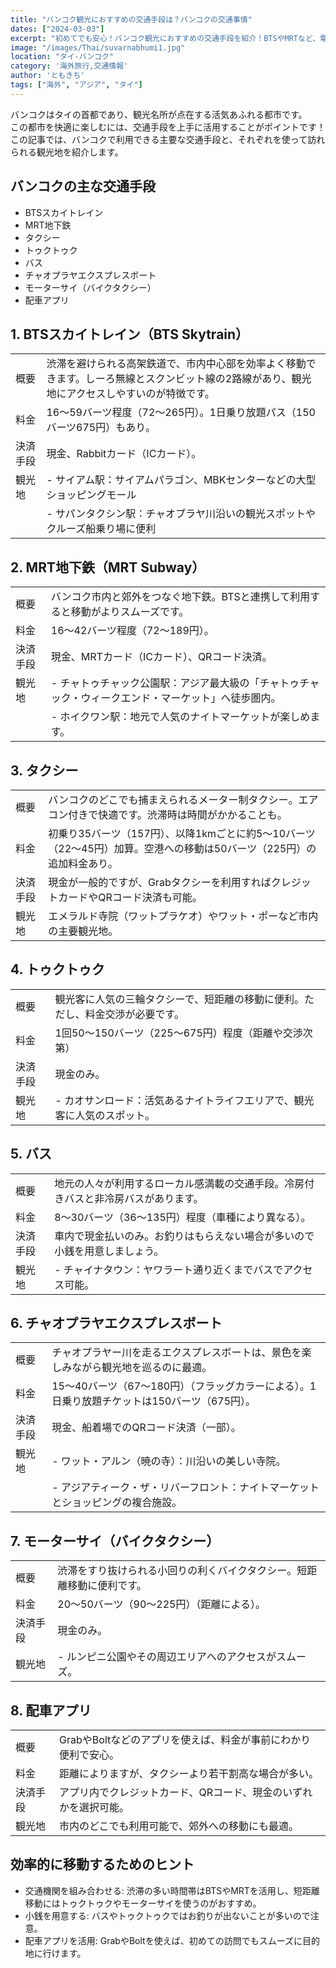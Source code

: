 ```yaml
---
title: "バンコク観光におすすめの交通手段は？バンコクの交通事情"
dates: ["2024-03-03"]
excerpt: "初めてでも安心！バンコク観光におすすめの交通手段を紹介！BTSやMRTなど、電車での移動が快適で効率的。タクシーやトゥクトゥクも魅力的!バスやチャオプラヤエクスプレスボートで現地の雰囲気を味わうのもおすすめです。それぞれの料金や特徴を詳しく解説し、観光スポットとの組み合わせ方もご紹介します。"
image: "/images/Thai/suvarnabhumi1.jpg"
location: "タイ-バンコク"
category: '海外旅行,交通情報'
author: 'ともきち'
tags: ["海外", "アジア", "タイ"]
---
```


バンコクはタイの首都であり、観光名所が点在する活気あふれる都市です。  
この都市を快適に楽しむには、交通手段を上手に活用することがポイントです！  
この記事では、バンコクで利用できる主要な交通手段と、それぞれを使って訪れられる観光地を紹介します。  

## バンコクの主な交通手段

- BTSスカイトレイン
- MRT地下鉄
- タクシー
- トゥクトゥク
- バス
- チャオプラヤエクスプレスボート
- モーターサイ（バイクタクシー）
- 配車アプリ

## 1. BTSスカイトレイン（BTS Skytrain）

| | |
|---|---|
| 概要 | 渋滞を避けられる高架鉄道で、市内中心部を効率よく移動できます。しーろ無線とスクンビット線の2路線があり、観光地にアクセスしやすいのが特徴です。 |
| 料金 | 16～59バーツ程度（72～265円）。1日乗り放題パス（150バーツ675円）もあり。 |
| 決済手段 | 現金、Rabbitカード（ICカード）。 |
| 観光地 | - サイアム駅：サイアムパラゴン、MBKセンターなどの大型ショッピングモール |
| | - サパンタクシン駅：チャオプラヤ川沿いの観光スポットやクルーズ船乗り場に便利 |

## 2. MRT地下鉄（MRT Subway）

| | |
|---|---|
| 概要 | バンコク市内と郊外をつなぐ地下鉄。BTSと連携して利用すると移動がよりスムーズです。 |
| 料金 | 16～42バーツ程度（72～189円）。 |
| 決済手段 | 現金、MRTカード（ICカード）、QRコード決済。 |
| 観光地 | - チャトゥチャック公園駅：アジア最大級の「チャトゥチャック・ウィークエンド・マーケット」へ徒歩圏内。 |
| | - ホイクワン駅：地元で人気のナイトマーケットが楽しめます。 |

## 3. タクシー

| | |
|---|---|
| 概要 | バンコクのどこでも捕まえられるメーター制タクシー。エアコン付きで快適です。渋滞時は時間がかかることも。 |
| 料金 | 初乗り35バーツ（157円）、以降1kmごとに約5～10バーツ（22～45円）加算。空港への移動は50バーツ（225円）の追加料金あり。 |
| 決済手段 | 現金が一般的ですが、Grabタクシーを利用すればクレジットカードやQRコード決済も可能。 |
| 観光地 | エメラルド寺院（ワットプラケオ）やワット・ポーなど市内の主要観光地。 |

## 4. トゥクトゥク

| | |
|---|---|
| 概要 | 観光客に人気の三輪タクシーで、短距離の移動に便利。ただし、料金交渉が必要です。 |
| 料金 | 1回50～150バーツ（225～675円）程度（距離や交渉次第） |
| 決済手段 | 現金のみ。 |
| 観光地 | - カオサンロード：活気あるナイトライフエリアで、観光客に人気のスポット。 |

## 5. バス

| | |
|---|---|
| 概要 | 地元の人々が利用するローカル感満載の交通手段。冷房付きバスと非冷房バスがあります。 |
| 料金 | 8～30バーツ（36～135円）程度（車種により異なる）。 |
| 決済手段 | 車内で現金払いのみ。お釣りはもらえない場合が多いので小銭を用意しましょう。 |
| 観光地 | - チャイナタウン：ヤワラート通り近くまでバスでアクセス可能。 |

## 6. チャオプラヤエクスプレスボート

| | |
|---|---|
| 概要 | チャオプラヤー川を走るエクスプレスボートは、景色を楽しみながら観光地を巡るのに最適。 |
| 料金 | 15～40バーツ（67～180円）（フラッグカラーによる）。1日乗り放題チケットは150バーツ（675円）。 |
| 決済手段 | 現金、船着場でのQRコード決済（一部）。 |
| 観光地 | - ワット・アルン（暁の寺）：川沿いの美しい寺院。 |
| | - アジアティーク・ザ・リバーフロント：ナイトマーケットとショッピングの複合施設。 |

## 7. モーターサイ（バイクタクシー）

| | |
|---|---|
| 概要 | 渋滞をすり抜けられる小回りの利くバイクタクシー。短距離移動に便利です。 |
| 料金 | 20～50バーツ（90～225円）（距離による）。 |
| 決済手段 | 現金のみ。 |
| 観光地 | - ルンピニ公園やその周辺エリアへのアクセスがスムーズ。 |

## 8. 配車アプリ

| | |
|---|---|
| 概要 | GrabやBoltなどのアプリを使えば、料金が事前にわかり便利で安心。 |
| 料金 | 距離によりますが、タクシーより若干割高な場合が多い。 |
| 決済手段 | アプリ内でクレジットカード、QRコード、現金のいずれかを選択可能。 |
| 観光地 | 市内のどこでも利用可能で、郊外への移動にも最適。 |

## 効率的に移動するためのヒント

- 交通機関を組み合わせる: 渋滞の多い時間帯はBTSやMRTを活用し、短距離移動にはトゥクトゥクやモーターサイを使うのがおすすめ。  
- 小銭を用意する: バスやトゥクトゥクではお釣りが出ないことが多いので注意。  
- 配車アプリを活用: GrabやBoltを使えば、初めての訪問でもスムーズに目的地に行けます。  

